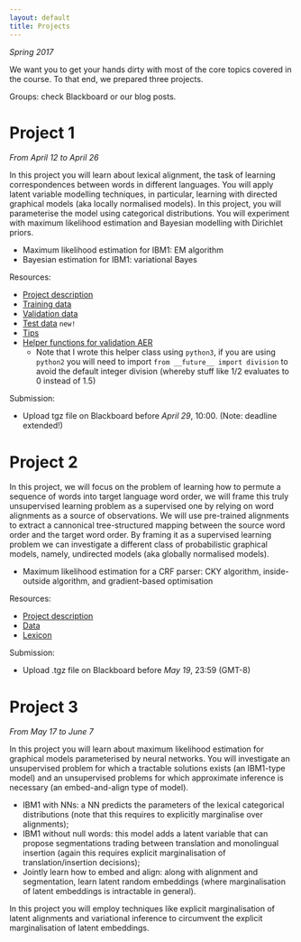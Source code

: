 ```yaml
---
layout: default
title: Projects
---
```


*Spring 2017*

We want you to get your hands dirty with most of the core topics covered in the course. 
To that end, we prepared three projects. 

Groups: check Blackboard or our blog posts.

# Project 1 

*From April 12 to April 26*

In this project you will learn about lexical alignment, the task of learning correspondences between words in different languages.
You will apply latent variable modelling techniques, in particular, learning with directed graphical models (aka locally normalised models).
In this project, you will parameterise the model using categorical distributions. 
You will experiment with maximum likelihood estimation and Bayesian modelling with Dirichlet priors.

* Maximum likelihood estimation for IBM1: EM algorithm
* Bayesian estimation for IBM1: variational Bayes

Resources:

* [Project description](resources/project_ibm/project1.pdf)
* [Training data](resources/project_ibm/training.tgz)
* [Validation data](resources/project_ibm/validation.tgz)
* [Test data](resources/project_ibm/testing.tgz)  ``new!``
* [Tips](https://uva-slpl.github.io/nlp2/project1/2017/04/12/IBM.html)
* [Helper functions for validation AER](resources/project_ibm/aer.py)
    * Note that I wrote this helper class using `python3`, if you are using `python2` you will need to import `from __future__ import division` to avoid the default integer division (whereby stuff like 1/2 evaluates to 0 instead of 1.5)

Submission:

* Upload tgz file on Blackboard before *April 29*, 10:00. (Note: deadline extended!)


# Project 2 


In this project, we will focus on the problem of learning how to permute a sequence of words into target language word order, we will frame this truly unsupervised learning problem as a supervised one by relying on word alignments as a source of observations. We will use pre-trained alignments to extract a cannonical tree-structured mapping between the source word order and the target word order. 
By framing it as a supervised learning problem we can investigate a different class of probabilistic graphical models, namely, undirected models (aka globally normalised models). 
* Maximum likelihood estimation for a CRF parser: CKY algorithm, inside-outside algorithm, and gradient-based optimisation

Resources:

* [Project description](resources/project_crf/project2.pdf)
* [Data](resources/project_crf/data.tgz)
* [Lexicon](resources/project_crf/lexicon.tgz)

Submission:

* Upload .tgz file on Blackboard before *May 19*, 23:59 (GMT-8)

# Project 3

*From May 17 to June 7*

In this project you will learn about maximum likelihood estimation for graphical models parameterised by neural networks.
You will investigate an unsupervised problem for which a tractable solutions exists (an IBM1-type model) and an unsupervised problems for which approximate inference is necessary (an embed-and-align type of model).

* IBM1 with NNs: a NN predicts the parameters of the lexical categorical distributions (note that this requires to explicitly marginalise over alignments);
* IBM1 without null words: this model adds a latent variable that can propose segmentations trading between translation and monolingual insertion (again this requires explicit marginalisation of translation/insertion decisions);
* Jointly learn how to embed and align: along with alignment and segmentation, learn latent random embeddings (where marginalisation of latent embeddings is intractable in general).

In this project you will employ techniques like explicit marginalisation of latent alignments and variational inference to circumvent the explicit marginalisation of latent embeddings.

